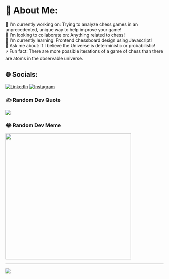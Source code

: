 # 💫 About Me:
🔭 I’m currently working on: Trying to analyze chess games in an unprecedented, unique way to help improve your game!<br>👯 I’m looking to collaborate on: Anything related to chess!<br>🌱 I’m currently learning: Frontend chessboard design using Javascript!<br>💬 Ask me about: If I believe the Universe is deterministic or probabilistic! <br>⚡ Fun fact: There are more possible iterations of a game of chess than there are atoms in the observable universe.

## 🌐 Socials:
[![LinkedIn](https://img.shields.io/badge/LinkedIn-%230077B5.svg?logo=linkedin&logoColor=white)](https://www.linkedin.com/in/codewithadi/) 
[![Instagram](https://img.shields.io/badge/Instagram-%23E4405F.svg?logo=Instagram&logoColor=white)](https://www.instagram.com/sir.adddy) 


### ✍️ Random Dev Quote
![](https://quotes-github-readme.vercel.app/api?type=horizontal&theme=gruvbox)

### 😂 Random Dev Meme
<img src='https://randommeme-five.vercel.app/' style="height: 400px;"/>

---
[![](https://visitcount.itsvg.in/api?id=adithya2208&icon=5&color=7)](https://visitcount.itsvg.in)

<!-- Proudly created with GPRM ( https://gprm.itsvg.in ) -->
